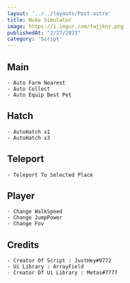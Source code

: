 ```yaml
---
layout: '../../layouts/Post.astro'
title: Nuke Simulator
image: https://i.imgur.com/twjjknz.png
publishedAt: "2/27/2023"
category: 'Script'
---
```


## Main
```
- Auto Farm Nearest
- Auto Collect 
- Auto Equip Best Pet
```

## Hatch
```
- AutoHatch x1
- AutoHatch x3
```

## Teleport
```
- Teleport To Selected Place
```

## Player
```
- Change WalkSpeed
- Change JumpPower
- Change Fov
```

## Credits
```
- Creator Of Script : JustHey#9772
- Ui Library : ArrayField
- Creator Of Ui Library : Metas#7777
```